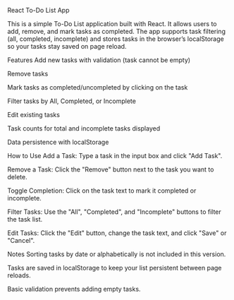 React To-Do List App

This is a simple To-Do List application built with React. It allows users to add, remove, and mark tasks as completed. The app supports task filtering (all, completed, incomplete) and stores tasks in the browser’s localStorage so your tasks stay saved on page reload.

Features
Add new tasks with validation (task cannot be empty)

Remove tasks

Mark tasks as completed/uncompleted by clicking on the task

Filter tasks by All, Completed, or Incomplete

Edit existing tasks

Task counts for total and incomplete tasks displayed

Data persistence with localStorage

How to Use
Add a Task: Type a task in the input box and click "Add Task".

Remove a Task: Click the "Remove" button next to the task you want to delete.

Toggle Completion: Click on the task text to mark it completed or incomplete.

Filter Tasks: Use the "All", "Completed", and "Incomplete" buttons to filter the task list.

Edit Tasks: Click the "Edit" button, change the task text, and click "Save" or "Cancel".


Notes
Sorting tasks by date or alphabetically is not included in this version.

Tasks are saved in localStorage to keep your list persistent between page reloads.

Basic validation prevents adding empty tasks.
